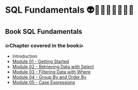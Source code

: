 # SQL Fundamentals 👽🤖👩🏻‍💻🤯🧠🎲
## Book SQL Fundamentals
### 💥Chapter covered in the book💥
- Introduction
- [Module 01 - Getting Started](https://github.com/romulovieira777/SQL_Fundamentals/tree/main/Module_01_Getting_Started)
- [Module 02 - Retrieving Data with Select](https://github.com/romulovieira777/SQL_Fundamentals/tree/main/Module_02_Retrieving_Data_with_Select)
- [Module 03 - Filtering Data with Where](https://github.com/romulovieira777/SQL_Fundamentals/tree/main/Module_03_Filtering_Data_with_Where)
- [Module 04 - Group By and Order By](https://github.com/romulovieira777/SQL_Fundamentals/tree/main/Module_04_Group_By_And_Order_By)
- [Module 05 - Case Expressions]()
